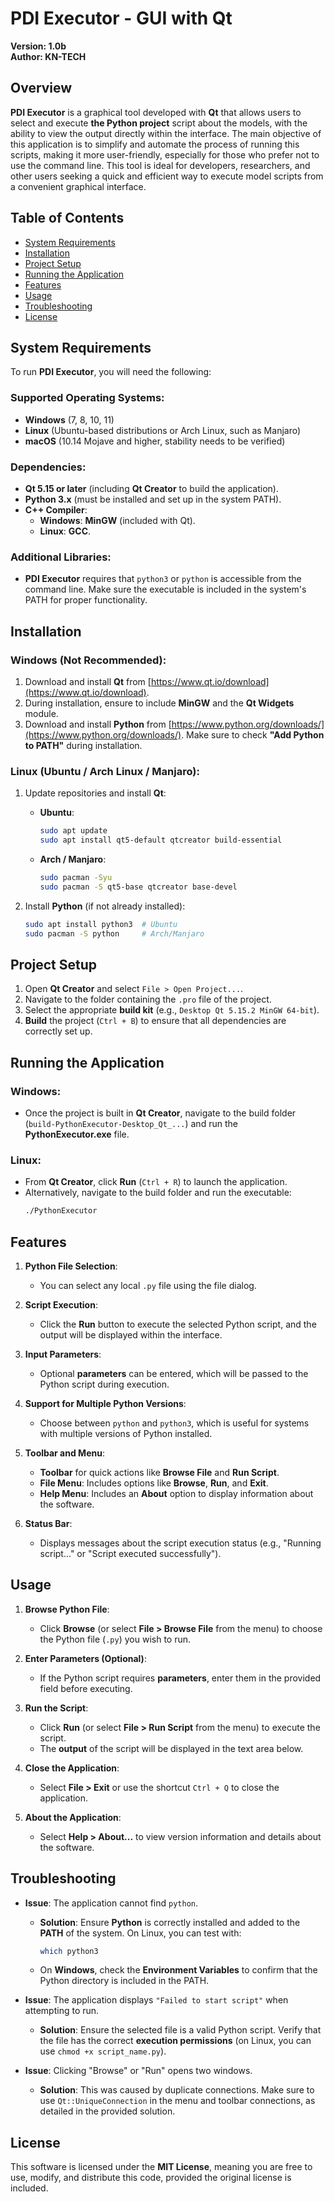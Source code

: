 # PDI Executor - GUI with Qt

**Version: 1.0b**  
**Author: KN-TECH**

## Overview

**PDI Executor** is a graphical tool developed with **Qt** that allows users to select and execute **the Python project** script about the models, with the ability to view the output directly within the interface. The main objective of this application is to simplify and automate the process of running this scripts, making it more user-friendly, especially for those who prefer not to use the command line. This tool is ideal for developers, researchers, and other users seeking a quick and efficient way to execute model scripts from a convenient graphical interface.

## Table of Contents

- [System Requirements](#system-requirements)
- [Installation](#installation)
- [Project Setup](#project-setup)
- [Running the Application](#running-the-application)
- [Features](#features)
- [Usage](#usage)
- [Troubleshooting](#troubleshooting)
- [License](#license)

## System Requirements

To run **PDI Executor**, you will need the following:

### **Supported Operating Systems**:
- **Windows** (7, 8, 10, 11)
- **Linux** (Ubuntu-based distributions or Arch Linux, such as Manjaro)
- **macOS** (10.14 Mojave and higher, stability needs to be verified)

### **Dependencies**:
- **Qt 5.15 or later** (including **Qt Creator** to build the application).
- **Python 3.x** (must be installed and set up in the system PATH).
- **C++ Compiler**:
  - **Windows**: **MinGW** (included with Qt).
  - **Linux**: **GCC**.

### **Additional Libraries**:
- **PDI Executor** requires that `python3` or `python` is accessible from the command line. Make sure the executable is included in the system's PATH for proper functionality.

## Installation

### **Windows** (Not Recommended):

1. Download and install **Qt** from [https://www.qt.io/download](https://www.qt.io/download).
2. During installation, ensure to include **MinGW** and the **Qt Widgets** module.
3. Download and install **Python** from [https://www.python.org/downloads/](https://www.python.org/downloads/). Make sure to check **"Add Python to PATH"** during installation.

### **Linux (Ubuntu / Arch Linux / Manjaro)**:

1. Update repositories and install **Qt**:
   - **Ubuntu**:
     ```sh
     sudo apt update
     sudo apt install qt5-default qtcreator build-essential
     ```
   - **Arch / Manjaro**:
     ```sh
     sudo pacman -Syu
     sudo pacman -S qt5-base qtcreator base-devel
     ```

2. Install **Python** (if not already installed):
   ```sh
   sudo apt install python3  # Ubuntu
   sudo pacman -S python     # Arch/Manjaro
   ```

## Project Setup

1. Open **Qt Creator** and select `File > Open Project...`.
2. Navigate to the folder containing the `.pro` file of the project.
3. Select the appropriate **build kit** (e.g., `Desktop Qt 5.15.2 MinGW 64-bit`).
4. **Build** the project (`Ctrl + B`) to ensure that all dependencies are correctly set up.

## Running the Application

### **Windows**:

- Once the project is built in **Qt Creator**, navigate to the build folder (`build-PythonExecutor-Desktop_Qt_...`) and run the **PythonExecutor.exe** file.

### **Linux**:

- From **Qt Creator**, click **Run** (`Ctrl + R`) to launch the application.
- Alternatively, navigate to the build folder and run the executable:
  ```sh
  ./PythonExecutor
  ```

## Features

1. **Python File Selection**:
   - You can select any local `.py` file using the file dialog.

2. **Script Execution**:
   - Click the **Run** button to execute the selected Python script, and the output will be displayed within the interface.

3. **Input Parameters**:
   - Optional **parameters** can be entered, which will be passed to the Python script during execution.

4. **Support for Multiple Python Versions**:
   - Choose between `python` and `python3`, which is useful for systems with multiple versions of Python installed.

5. **Toolbar and Menu**:
   - **Toolbar** for quick actions like **Browse File** and **Run Script**.
   - **File Menu**: Includes options like **Browse**, **Run**, and **Exit**.
   - **Help Menu**: Includes an **About** option to display information about the software.

6. **Status Bar**:
   - Displays messages about the script execution status (e.g., "Running script..." or "Script executed successfully").

## Usage

1. **Browse Python File**:
   - Click **Browse** (or select **File > Browse File** from the menu) to choose the Python file (`.py`) you wish to run.

2. **Enter Parameters (Optional)**:
   - If the Python script requires **parameters**, enter them in the provided field before executing.

3. **Run the Script**:
   - Click **Run** (or select **File > Run Script** from the menu) to execute the script.
   - The **output** of the script will be displayed in the text area below.

4. **Close the Application**:
   - Select **File > Exit** or use the shortcut `Ctrl + Q` to close the application.

5. **About the Application**:
   - Select **Help > About...** to view version information and details about the software.

## Troubleshooting

- **Issue**: The application cannot find `python`.
  - **Solution**: Ensure **Python** is correctly installed and added to the **PATH** of the system. On Linux, you can test with:
    ```sh
    which python3
    ```
  - On **Windows**, check the **Environment Variables** to confirm that the Python directory is included in the PATH.

- **Issue**: The application displays `"Failed to start script"` when attempting to run.
  - **Solution**: Ensure the selected file is a valid Python script. Verify that the file has the correct **execution permissions** (on Linux, you can use `chmod +x script_name.py`).

- **Issue**: Clicking "Browse" or "Run" opens two windows.
  - **Solution**: This was caused by duplicate connections. Make sure to use `Qt::UniqueConnection` in the menu and toolbar connections, as detailed in the provided solution.

## License

This software is licensed under the **MIT License**, meaning you are free to use, modify, and distribute this code, provided the original license is included.